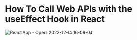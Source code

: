 # How To Call Web APIs with the useEffect Hook in React


![React App - Opera 2022-12-14 16-09-04](https://user-images.githubusercontent.com/77453496/207635389-b6b7a9c2-7516-409d-9039-227422507ed7.gif)
